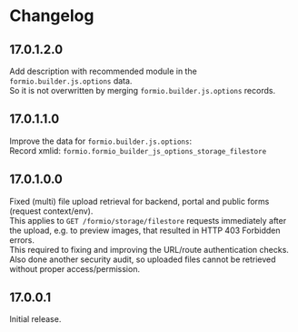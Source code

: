 # Changelog

## 17.0.1.2.0

Add description with recommended module in the `formio.builder.js.options` data.\
So it is not overwritten by merging `formio.builder.js.options` records.

## 17.0.1.1.0

Improve the data for `formio.builder.js.options`:\
Record xmlid: `formio.formio_builder_js_options_storage_filestore`

## 17.0.1.0.0

Fixed (multi) file upload retrieval for backend, portal and public forms (request context/env).\
This applies to `GET /formio/storage/filestore` requests immediately after the upload, e.g. to preview images, that resulted in HTTP 403 Forbidden errors.\
This required to fixing and improving the URL/route authentication checks.\
Also done another security audit, so uploaded files cannot be retrieved without proper access/permission.

## 17.0.0.1

Initial release.
